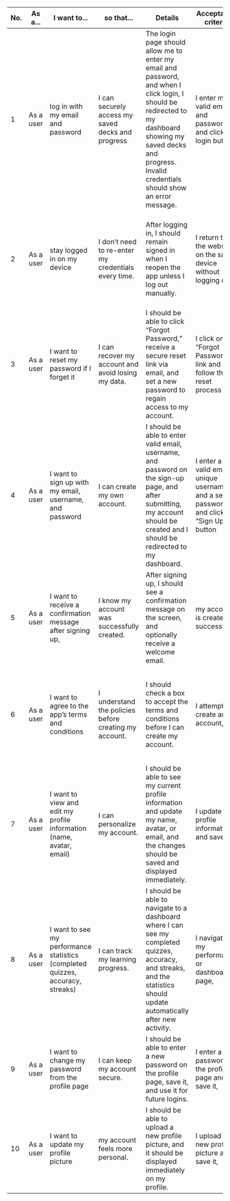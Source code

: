 | No. | As a...            | I want to...                        | so that...                                            | Details                                                               | Acceptance criteria                      | Acceptance criteria                 | Priority...                                                                 | 
|-------|--------------------|--------------------------------------|------------------------------------------------------|-------------------------------------------------------------------------------------------------------|-------------------------------------|---------------------------|-------------------------------------------------------------------------|
| 1     | As a user | log in with my email and password    | I can securely access my saved decks and progress | The login page should allow me to enter my email and password, and when I click login, I should be redirected to my dashboard showing my saved decks and progress. Invalid credentials should show an error message. | I enter my valid email and password and click the login button | should be logged in and redirected to my dashboard where I can access my saved decks and progress. | Must           | 
| 2     | As a user | stay logged in on my device   | I don’t need to re-enter my credentials every time. | After logging in, I should remain signed in when I reopen the app unless I log out manually. | I return to the website on the same device without logging out | I should remain logged in and be taken directly to my dashboard without entering my credentials again. | Should    | 
| 3     | As a user | I want to reset my password if I forget it  | I can recover my account and avoid losing my data.  | I should be able to click “Forgot Password,” receive a secure reset link via email, and set a new password to regain access to my account. | I click on the “Forgot Password” link and follow the reset process | I should be able to create a new password and regain access to my account. | Must    | 
| 4     | As a user | I want to sign up with my email, username, and password | I can create my own account.   | I should be able to enter valid email, username, and password on the sign-up page, and after submitting, my account should be created and I should be redirected to my dashboard. | I enter a valid email, a unique username, and a secure password and click the “Sign Up” button | my account should be created successfully, and I should be redirected to my dashboard. | Must    | 
| 5     | As a user | I want to receive a confirmation message after signing up, | I know my account was successfully created.    | After signing up, I should see a confirmation message on the screen, and optionally receive a welcome email. | my account is created successfully | I should receive a confirmation message to confirm that my registration was successful. | Should    | 
| 6     | As a user | I want to agree to the app’s terms and conditions | I understand the policies before creating my account.   | I should check a box to accept the terms and conditions before I can create my account. | I attempt to create an account, | I must check a box (or provide consent) to agree to the app’s terms and conditions before the account can be created. | Must    | 
| 7     | As a user | I want to view and edit my profile information (name, avatar, email) | I can personalize my account.   | I should be able to see my current profile information and update my name, avatar, or email, and the changes should be saved and displayed immediately.  | I update my profile information and save it, | the updated information should be displayed on my profile.| Should    | 
| 8     | As a user | I want to see my performance statistics (completed quizzes, accuracy, streaks) |I can track my learning progress.   | I should be able to navigate to a dashboard where I can see my completed quizzes, accuracy, and streaks, and the statistics should update automatically after new activity. | I navigate to my performance or dashboard page, | I should see my performance statistics, including completed quizzes, accuracy, and streaks.| Should    | 
| 9     | As a user |I want to change my password from the profile page |I can keep my account secure.  | I should be able to enter a new password on the profile page, save it, and use it for future logins. | I enter a new password on the profile page and save it, | my password should be updated successfully and I can use it for future logins.| Must    | 
| 10     | As a user |I want to update my profile picture |my account feels more personal.  | I should be able to upload a new profile picture, and it should be displayed immediately on my profile.  | I upload a new profile picture and save it, | my profile should display the updated picture.| Should    | 

